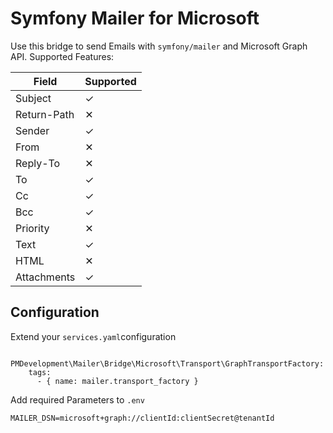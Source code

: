 # Symfony Mailer for Microsoft

Use this bridge to send Emails with `symfony/mailer` and Microsoft Graph API. Supported Features:



| Field       | Supported |
|-------------|-----------|
| Subject     | ✓         |
| Return-Path | ✕         |
| Sender      | ✓         |
| From        | ✕         |
| Reply-To    | ✕         |
| To          | ✓         |
| Cc          | ✓         |
| Bcc         | ✓         |
| Priority    | ✕         |
| Text        | ✓         |
| HTML        | ✕         |
| Attachments | ✓         |


## Configuration

Extend your `services.yaml`configuration

      PMDevelopment\Mailer\Bridge\Microsoft\Transport\GraphTransportFactory:
        tags:
          - { name: mailer.transport_factory }


Add required Parameters to `.env`

    MAILER_DSN=microsoft+graph://clientId:clientSecret@tenantId


